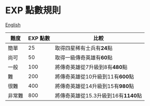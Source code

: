 # EXP 點數規則

[English](exp-point-rules)

| 難度       | EXP 點數 | 比較             |
| ----------- | -----------| ---------------------- |
| 簡單        | 25         | 取得四星稀有士兵有**24**點 |
| 尚可        | 50         | 取得一級傳奇英雄有**60**點 |
| 一般        | 100        | 將傳奇英雄從7升級到8有**480**點 |
| 難          | 200        | 將傳奇英雄從10升級到11有**600**點 |
| 很難        | 400        | 將傳奇英雄從14升級到15有**980**點 |
| 非常難      | 800        | 將傳奇英雄從15.3升級到16有**1140**點 |